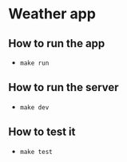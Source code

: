 # Weather app

## How to run the app 

- `make run`

## How to run the server

- `make dev`

## How to test it

- `make test`
